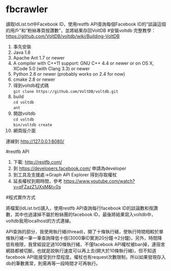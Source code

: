 # fbcrawler
讀取IdList.txt中Facebook ID，使用restfb API查詢每個Facebook ID的“談論這個的用戶”和“粉絲專頁按讚數”，並將結果存回VoltDB
#安裝voltdb
完整教學：https://github.com/VoltDB/voltdb/wiki/Building-VoltDB

1. 事先安裝
  1. Java 1.8
  2. Apache Ant 1.7 or newer
  3. A compiler with C++11 support: GNU C++ 4.4 or newer or on OS X, XCode 5.0 (with Clang 3.3) or newer
  4. Python 2.6 or newer (probably works on 2.4 for now)
  5. cmake 2.8 or newer
2. 得到voltdb程式碼  
  `git clone https://github.com/VoltDB/voltdb.git`
3. build  
  `cd voltdb`  
  `ant`
4. 開啟voltdb  
  `cd voltdb`  
  `bin/voltdb create`
5. 網頁版介面

  連線到 http://127.0.0.1:8080/
  
#restfb API
1. 下載: http://restfb.com/
2. 到 https://developers.facebook.com/ 申請為developer
3. 到工具及支援處->Graph API Explorer 得到存取權杖
4. 延長權杖到期時間，參考 https://www.youtube.com/watch?v=qFZazZ1JXsM&t=0s  

#程式實作方式  

將檔案(IdList.txt)讀入，使用restfb API查詢每行facebook ID的談論數和按讚數，其中也過濾掉不屬於粉絲團的facebook ID，最後將結果寫入voltdb中，voltdb我用localhost的方式連線。  
  
API查詢的部分，我使用執行緒(thread)，開了十條執行緒，使執行時間相較於單條執行緒一筆一筆查詢降低十倍(3000筆ID實測20分鐘->2分鐘)，另外，時間降低有極限，我曾經設定過100條執行緒，不僅facebook API權杖被ban掉，連宿舍網路都被切斷。也就是說執行速度可以再上去(開大於10條執行緒)，但不知道facebook API能接受到什麼程度。權杖也有request次數限制，所以如果發現存入db的筆數異常，則需再等一段時間才可再執行。

